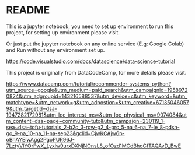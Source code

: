 # README

This is a jupyter notebook, you need to set up environment to run this project, for setting up environment please visit.

Or just put the jupyter notebook on any online service (E.g: Google Colab) and Run without any environment set up.

https://code.visualstudio.com/docs/datascience/data-science-tutorial

This project is originally from DataCodeCamp, for more details please visit.

https://www.datacamp.com/tutorial/recommender-systems-python?utm_source=google&utm_medium=paid_search&utm_campaignid=19589720824&utm_adgroupid=143216588537&utm_device=c&utm_keyword=&utm_matchtype=&utm_network=g&utm_adpostion=&utm_creative=671350460579&utm_targetid=dsa-1947282172981&utm_loc_interest_ms=&utm_loc_physical_ms=9074084&utm_content=dsa~page~community-tuto&utm_campaign=230119_1-sea~dsa~tofu-tutorials_2-b2c_3-row-p2_4-prc_5-na_6-na_7-le_8-pdsh-go_9-na_10-na_11-na-sep23&gclid=CjwKCAjw6p-oBhAYEiwAgg2PgoPUR96J-7LztyVlYOrFwX_Lyxlw9urxDXNjNOnsL8_ofOzd1MCdBhoCfTAQAvD_BwE

